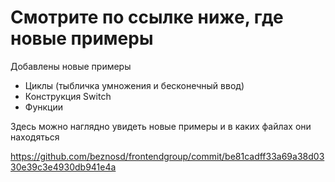 # Смотрите по ссылке ниже, где новые примеры

Добавлены новые примеры

  * Циклы (тыбличка умножения и бесконечный ввод)
  * Конструкция Switch
  * Функции

Здесь можно наглядно увидеть новые примеры и в каких файлах они находяться

https://github.com/beznosd/frontendgroup/commit/be81cadff33a69a38d0330e39c3e4930db941e4a